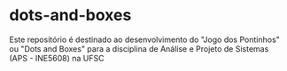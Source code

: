 # dots-and-boxes
Este repositório é destinado ao desenvolvimento do "Jogo dos Pontinhos" ou "Dots and Boxes" para a disciplina de Análise e Projeto de Sistemas (APS - INE5608) na UFSC 
